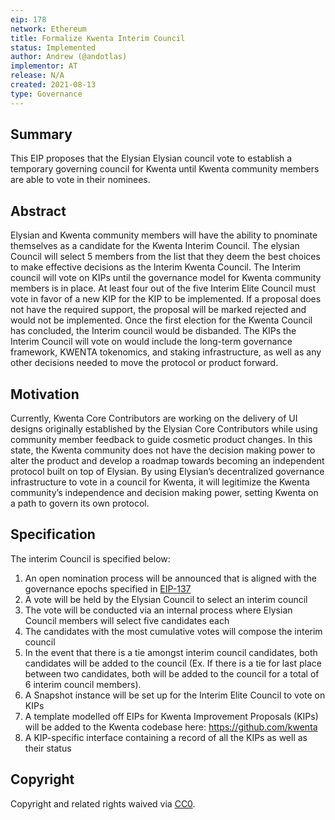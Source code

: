 ```yaml
---
eip: 178
network: Ethereum
title: Formalize Kwenta Interim Council
status: Implemented
author: Andrew (@andotlas)
implementor: AT
release: N/A
created: 2021-08-13
type: Governance
---
```


## Summary 

This EIP proposes that the Elysian Elysian council vote to establish a temporary governing council for Kwenta until Kwenta community members are able to vote in their nominees. 

## Abstract

Elysian and Kwenta community members will have the ability to pnominate themselves as a candidate for the Kwenta Interim Council. The elysian Council will select 5 members from the list that they deem the best choices to make effective decisions as the Interim Kwenta Council. The Interim council will vote on KIPs until the governance model for Kwenta community members is in place. At least four out of the five Interim Elite Council must vote in favor of a new KIP for the KIP to be implemented. If a proposal does not have the required support, the proposal will be marked rejected and would not be implemented. Once the first election for the Kwenta Council has concluded, the Interim council would be disbanded. The KIPs the Interim Council will vote on would include the long-term governance framework, KWENTA tokenomics, and staking infrastructure, as well as any other decisions needed to move the protocol or product forward. 

## Motivation 

Currently, Kwenta Core Contributors are working on the delivery of UI designs originally established by the Elysian Core Contributors while using community member feedback to guide cosmetic product changes. In this state, the Kwenta community does not have the decision making power to alter the product and develop a roadmap towards becoming an independent protocol built on top of Elysian. By using Elysian’s decentralized governance infrastructure to vote in a council for Kwenta, it will legitimize the Kwenta community’s independence and decision making power, setting Kwenta on a path to govern its own protocol. 

## Specification 

The interim Council is specified below:
1. An open nomination process will be announced that is aligned with the governance epochs specified in [EIP-137](https://eips.elysian.finance/eips/eip-137/)
2. A vote will be held by the Elysian Council to select an interim council
3. The vote will be conducted via an internal process where Elysian Council members will select five candidates each
4. The candidates with the most cumulative votes will compose the interim council
5. In the event that there is a tie amongst interim council candidates, both candidates will be added to the council (Ex. If there is a tie for last place between two candidates, both will be added to the council for a total of 6 interim council members). 
6. A Snapshot instance will be set up for the Interim Elite Council to vote on KIPs
7. A template modelled off EIPs for Kwenta Improvement Proposals (KIPs) will be added to the Kwenta codebase here: https://github.com/kwenta 
8. A KIP-specific interface containing a record of all the KIPs as well as their status

## Copyright

Copyright and related rights waived via [CC0](https://creativecommons.org/publicdomain/zero/1.0/).